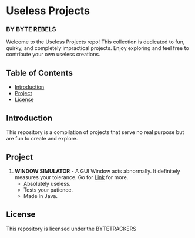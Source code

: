 # Useless Projects
### BY BYTE REBELS

Welcome to the Useless Projects repo! This collection is dedicated to fun, quirky, and completely impractical projects. Enjoy exploring and feel free to contribute your own useless creations.

## Table of Contents

- [Introduction](#introduction)
- [Project](#project)
- [License](#license)

## Introduction

This repository is a compilation of projects that serve no real purpose but are fun to create and explore.

## Project

1. **WINDOW SIMULATOR** - A GUI Window acts abnormally. It definitely measures your tolerance.
   Go for [Link](https://www.canva.com/design/DAGVPUPcOmw/IPMvg4igBFcmEW70hOgQ9A/view?utm_content=DAGVPUPcOmw&utm_campaign=designshare&utm_medium=link&utm_source=editor) for more.
   - Absolutely useless.
   - Tests your patience.
   - Made in Java.

## License

This repository is licensed under the BYTETRACKERS

